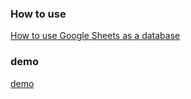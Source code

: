 ### How to use
[How to use Google Sheets as a database](https://letswrite.tw/google-excel-db-en/)

### demo

[demo](https://auguston.github.io/letswrite-google-excel-db-en/)
